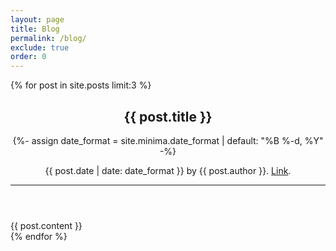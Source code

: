 ```yaml
---
layout: page
title: Blog
permalink: /blog/
exclude: true
order: 0
---
```

{% for post in site.posts limit:3 %}
<article itemscope itemtype="http://schema.org/BlogPosting">
  <div class="row">
    <div class="col">
      <header>
        <h1 itemprop="name headline">{{ post.title }}</h1>
        {%- assign date_format = site.minima.date_format | default: "%B %-d, %Y" -%}
        <p><time datetime="{{ post.date }}">{{ post.date | date: date_format }}</time> by {{ post.author }}. <a href="{{ post.url | relative_url }}">Link</a>.</p>
        <hr>
      </header>
    </div>
  </div>
  <div class="row">
    <div class="col" itemprop="articleBody">
      {{ post.content }}
    </div>
  </div>
</article>
{% endfor %}